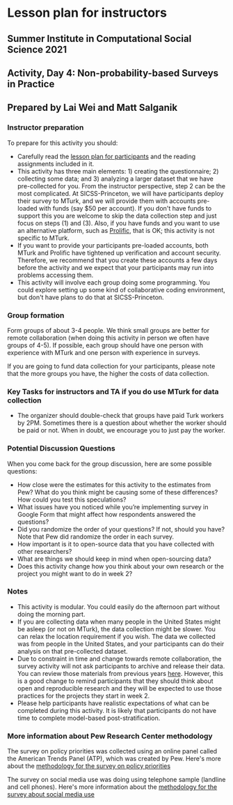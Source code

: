 # Lesson plan for instructors
## Summer Institute in Computational Social Science 2021
## Activity, Day 4: Non-probability-based Surveys in Practice
## Prepared by Lai Wei and Matt Salganik

### Instructor preparation

To prepare for this activity you should:
- Carefully read the [lesson plan for participants](lesson_plan_survey_participant.md) and the reading assignments included in it.
- This activity has three main elements: 1) creating the questionnaire; 2) collecting some data; and 3) analyzing a larger dataset that we have pre-collected for you. From the instructor perspective, step 2 can be the most complicated. At SICSS-Princeton, we will have participants deploy their survey to MTurk, and we will provide them with accounts pre-loaded with funds (say $50 per account). If you don't have funds to support this you are welcome to skip the data collection step and just focus on steps (1) and (3). Also, if you have funds and you want to use an alternative platform, such as [Prolific](https://www.prolific.co/), that is OK; this activity is not specific to MTurk.
- If you want to provide your participants pre-loaded accounts, both MTurk and Prolific have tightened up verification and account security. Therefore, we recommend that you create these accounts a few days before the activity and we expect that your participants may run into problems accessing them.
- This activity will involve each group doing some programming.  You could explore setting up some kind of collaborative coding environment, but don't have plans to do that at SICSS-Princeton.

### Group formation

Form groups of about 3-4 people. We think small groups are better for remote collaboration (when doing this activity in person we often have groups of 4-5).  If possible, each group should have one person with experience with MTurk and one person with experience in surveys.  

If you are going to fund data collection for your participants, please note that the more groups you have, the higher the costs of data collection.

### Key Tasks for instructors and TA if you do use MTurk for data collection

- The organizer should double-check that groups have paid Turk workers by 2PM. Sometimes there is a question about whether the worker should be paid or not. When in doubt, we encourage you to just pay the worker.

### Potential Discussion Questions

When you come back for the group discussion, here are some possible questions:
- How close were the estimates for this activity to the estimates from Pew? What do you think might be causing some of these differences? How could you test this speculations?
- What issues have you noticed while you’re implementing survey in Google Form that might affect how respondents answered the questions?
- Did you randomize the order of your questions?  If not, should you have?  Note that Pew did randomize the order in each survey.
- How important is it to open-source data that you have collected with other researchers?
- What are things we should keep in mind when open-sourcing data?
- Does this activity change how you think about your own research or the project you might want to do in week 2?

### Notes

- This activity is modular. You could easily do the afternoon part without doing the morning part.
- If you are collecting data when many people in the United States might be asleep (or not on MTurk), the data collection might be slower.  You can relax the location requirement if you wish.  The data we collected was from people in the United States, and your participants can do their analysis on that pre-collected dataset.
- Due to constraint in time and change towards remote collaboration, the survey activity will not ask participants to archive and release their data.  You can review those materials from previous years [here](https://github.com/compsocialscience/summer-institute/blob/master/2019/materials/day4-surveys/06-intro-to-open-sourcing-data.pdf).  However, this is a good change to remind participants that they should think about open and reproducible research and they will be expected to use those practices for the projects they start in week 2.
- Please help participants have realistic expectations of what can be completed during this activity. It is likely that participants do not have time to complete model-based post-stratification.

### More information about Pew Research Center methodology

The survey on policy priorities was collected using an online panel called the American Trends Panel (ATP), which was created by Pew.  Here's more about the [methodology for the survey on policy priorities](https://www.pewresearch.org/politics/2021/01/28/policy-priorities-methodology/)

The survey on social media use was doing using telephone sample (landline and cell phones). Here's more information about the [methodology for the survey about social media use](https://www.pewresearch.org/internet/2021/04/07/social-media-use-methodology/)

